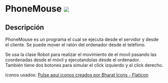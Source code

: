 # PhoneMouse <img src="https://img.shields.io/badge/status-ongoing-FE7824"/>

## Descripción
PhoneMouse es un programa el cual se ejecuta desde el servidor y desde el cliente.
Se puede mover el ratón del ordenador desde el teléfono.

Se usa la clase Robot para realizar el movimiento de el movil pasando las coordenadas desde el móvil y ejecutandolas desde el ordenador.  
También tiene dos botones para simular el click izquierdo y el click derecho.


iconos usados: <a href="https://www.flaticon.es/iconos-gratis/pulse-aqui" title="pulse aquí iconos">Pulse aquí iconos creados por Bharat Icons - Flaticon</a>
